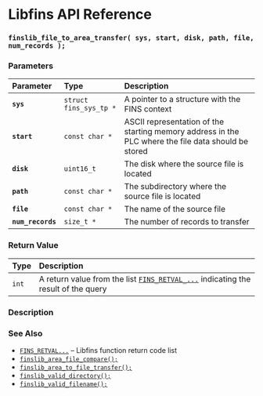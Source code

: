 # Libfins API Reference

### `finslib_file_to_area_transfer( sys, start, disk, path, file, num_records );`

### Parameters

| Parameter | Type | Description |
| :--- | :--- | :--- |
|**`sys`**|`struct fins_sys_tp *`|A pointer to a structure with the FINS context|
|**`start`**|`const char *`|ASCII representation of the starting memory address in the PLC where the file data should be stored|
|**`disk`**|`uint16_t`|The disk where the source file is located|
|**`path`**|`const char *`|The subdirectory where the source file is located|
|**`file`**|`const char *`|The name of the source file|
|**`num_records`**|`size_t *`|The number of records to transfer|

### Return Value

| Type | Description |
| :--- | :--- |
|`int`|A return value from the list [`FINS_RETVAL_...`](fins_retval.md) indicating the result of the query|

### Description

### See Also

* [`FINS_RETVAL...`](fins_retval.md) &ndash; Libfins function return code list
* [`finslib_area_file_compare();`](finslib_area_file_compare.md)
* [`finslib_area_to_file_transfer();`](finslib_area_to_file_transfer.md)
* [`finslib_valid_directory();`](finslib_valid_directory.md)
* [`finslib_valid_filename();`](finslib_valid_filename.md)
